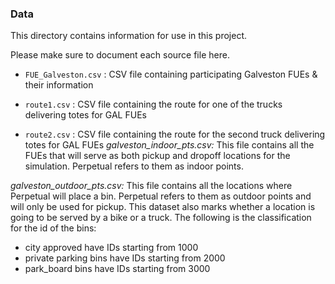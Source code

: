 ### Data

This directory contains information for use in this project. 

Please make sure to document each source file here.

* `FUE_Galveston.csv` : CSV file containing participating Galveston FUEs & their information

*  `route1.csv` : CSV file containing the route for one of the trucks delivering totes for GAL FUEs

*  `route2.csv` : CSV file containing the route for the second truck delivering totes for GAL FUEs
*galveston_indoor_pts.csv:* This file contains all the FUEs that will serve as both pickup and dropoff locations for the simulation. Perpetual refers to them as indoor points.

*galveston_outdoor_pts.csv:* This file contains all the locations where Perpetual will place a bin. Perpetual refers to them as outdoor points and will only be used for pickup. This dataset also marks whether a location is going to be served by a bike or a truck. The following is the classification for the id of the bins:
- city approved have IDs starting from 1000
- private parking bins have IDs starting from 2000
- park_board bins have IDs starting from 3000

